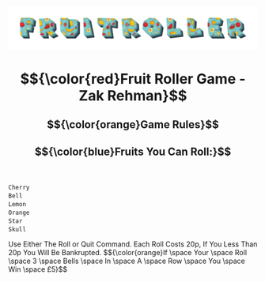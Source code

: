 ![FruitRoller](assets/back.png)

# $${\color{red}Fruit Roller Game - Zak Rehman}$$
## $${\color{orange}Game Rules}$$
## $${\color{blue}Fruits You Can Roll:}$$<br/>
<code>Cherry</code><br/>
<code>Bell</code><br/>
<code>Lemon</code><br/>
<code>Orange</code><br/>
<code>Star</code><br/>
<code>Skull</code><br/>

<p> Use Either The Roll or Quit Command. Each Roll Costs 20p, If You Less Than 20p You Will Be Bankrupted. $${\color{orange}If \space Your \space Roll \space 3 \space Bells \space In \space A \space Row \space You \space Win \space £5}$$	

